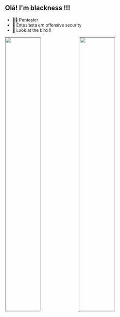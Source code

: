 ## Olá! I'm blackness !!!

- 👨‍💻 Pentester
- 🖤 Entusiasta em offensive security
- 👻 Look at the bird !!

<div>
  <a href="">
  <img width="48%" src="https://github-readme-stats.vercel.app/api?username=blackness&show_icons=true&theme=tokyonight">
  <img width="48%" src="https://github-readme-stats.vercel.app/api?username=anuraghazra&show_icons=true&theme=tokyonight">
</div>
